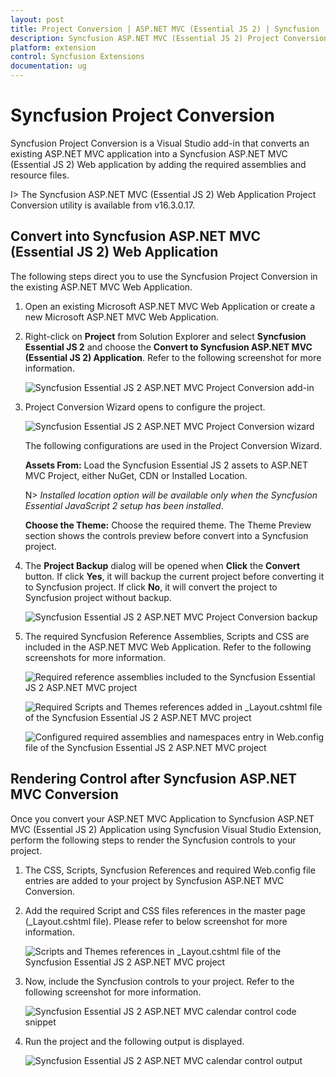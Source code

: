 ```yaml
---
layout: post
title: Project Conversion | ASP.NET MVC (Essential JS 2) | Syncfusion
description: Syncfusion ASP.NET MVC (Essential JS 2) Project Conversion is a Visual Studio add-in that converts an existing ASP.NET MVC application into a Syncfusion ASP.NET MVC (Essential JS 2) Web application by adding the required Essential JS 2 components
platform: extension
control: Syncfusion Extensions
documentation: ug
---
```


# Syncfusion Project Conversion  

Syncfusion Project Conversion is a Visual Studio add-in that converts an existing ASP.NET MVC application into a Syncfusion ASP.NET MVC (Essential JS 2) Web application by adding the required assemblies and resource files.

I> The Syncfusion ASP.NET MVC (Essential JS 2) Web Application Project Conversion utility is available from v16.3.0.17. 

## Convert into Syncfusion ASP.NET MVC (Essential JS 2) Web Application 

The following steps direct you to use the Syncfusion Project Conversion in the existing ASP.NET MVC Web Application.

1. Open an existing Microsoft ASP.NET MVC Web Application or create a new Microsoft ASP.NET MVC Web Application. 

2. Right-click on **Project** from Solution Explorer and select **Syncfusion Essential JS 2** and choose the **Convert to Syncfusion ASP.NET MVC (Essential JS 2) Application**. Refer to the following screenshot for more information.

   ![Syncfusion Essential JS 2 ASP.NET MVC Project Conversion add-in](Project-Conversion_images/Project-Conversion-img1.jpg)

3. Project Conversion Wizard opens to configure the project.

   ![Syncfusion Essential JS 2 ASP.NET MVC Project Conversion wizard](Project-Conversion_images/Project-Conversion-img2.jpg)
   
   The following configurations are used in the Project Conversion Wizard.

   **Assets From:** Load the Syncfusion Essential JS 2 assets to ASP.NET MVC Project, either NuGet, CDN or Installed Location.   

   N> *Installed location option will be available only when the Syncfusion Essential JavaScript 2 setup has been installed*.   
   
   **Choose the Theme:** Choose the required theme. The Theme Preview section shows the controls preview before convert into a Syncfusion project.
   
4. The **Project Backup** dialog will be opened when **Click** the **Convert** button. If click **Yes**, it will backup the current project before converting it to Syncfusion project. If click **No**, it will convert the project to Syncfusion project without backup.
    
   ![Syncfusion Essential JS 2 ASP.NET MVC Project Conversion backup](Project-Conversion_images/Project-Conversion-img3.jpg)   

5. The required Syncfusion Reference Assemblies, Scripts and CSS are included in the ASP.NET MVC Web Application. Refer to the following screenshots for more information.

   ![Required reference assemblies included to the Syncfusion Essential JS 2 ASP.NET MVC project](Project-Conversion_images/Project-Conversion-img4.jpg)

   ![Required Scripts and Themes references added in _Layout.cshtml file of the Syncfusion Essential JS 2 ASP.NET MVC project](Project-Conversion_images/Project-Conversion-img5.jpg)
   
   ![Configured required assemblies and namespaces entry in Web.config file of the Syncfusion Essential JS 2 ASP.NET MVC project](Project-Conversion_images/Project-Conversion-img6.jpg)

   
## Rendering Control after Syncfusion ASP.NET MVC Conversion

Once you convert your ASP.NET MVC Application to Syncfusion ASP.NET MVC (Essential JS 2) Application using Syncfusion Visual Studio Extension, perform the following steps to render the Syncfusion controls to your project.

1. The CSS, Scripts, Syncfusion References and required Web.config file entries are added to your project by Syncfusion ASP.NET MVC Conversion.

2. Add the required Script and CSS files references in the master page (_Layout.cshtml file). Please refer to below screenshot for more information.

   ![Scripts and Themes references in _Layout.cshtml file of the Syncfusion Essential JS 2 ASP.NET MVC project](Project-Conversion_images\Project-Conversion-img7.jpg)

3. Now, include the Syncfusion controls to your project. Refer to the following screenshot for more information.

   ![Syncfusion Essential JS 2 ASP.NET MVC calendar control code snippet](Project-Conversion_images\Project-Conversion-img8.jpg)
   
4. Run the project and the following output is displayed.

   ![Syncfusion Essential JS 2 ASP.NET MVC calendar control output](Project-Conversion_images\Project-Conversion-img9.jpg)
   
   
   